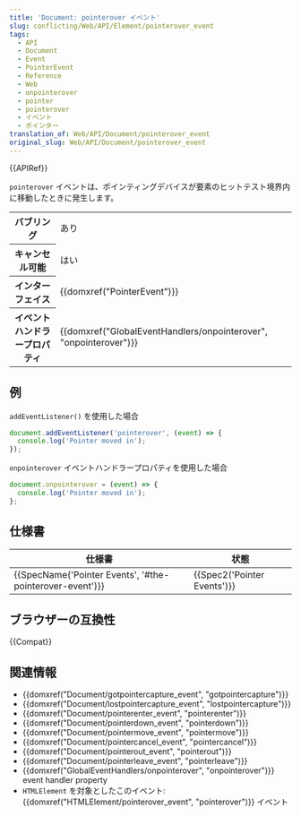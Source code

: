 ```yaml
---
title: 'Document: pointerover イベント'
slug: conflicting/Web/API/Element/pointerover_event
tags:
  - API
  - Document
  - Event
  - PointerEvent
  - Reference
  - Web
  - onpointerover
  - pointer
  - pointerover
  - イベント
  - ポインター
translation_of: Web/API/Document/pointerover_event
original_slug: Web/API/Document/pointerover_event
---
```

{{APIRef}}

`pointerover` イベントは、ポインティングデバイスが要素のヒットテスト境界内に移動したときに発生します。

<table class="properties">
  <tbody>
    <tr>
      <th scope="row">バブリング</th>
      <td>あり</td>
    </tr>
    <tr>
      <th scope="row">キャンセル可能</th>
      <td>はい</td>
    </tr>
    <tr>
      <th scope="row">インターフェイス</th>
      <td>{{domxref("PointerEvent")}}</td>
    </tr>
    <tr>
      <th scope="row">イベントハンドラープロパティ</th>
      <td>
        {{domxref("GlobalEventHandlers/onpointerover", "onpointerover")}}
      </td>
    </tr>
  </tbody>
</table>

## 例

`addEventListener()` を使用した場合

```js
document.addEventListener('pointerover', (event) => {
  console.log('Pointer moved in');
});
```

`onpointerover` イベントハンドラープロパティを使用した場合

```js
document.onpointerover = (event) => {
  console.log('Pointer moved in');
};
```

## 仕様書

| 仕様書                                                                       | 状態                                 |
| ---------------------------------------------------------------------------- | ------------------------------------ |
| {{SpecName('Pointer Events', '#the-pointerover-event')}} | {{Spec2('Pointer Events')}} |

## ブラウザーの互換性

{{Compat}}

## 関連情報

- {{domxref("Document/gotpointercapture_event", "gotpointercapture")}}
- {{domxref("Document/lostpointercapture_event", "lostpointercapture")}}
- {{domxref("Document/pointerenter_event", "pointerenter")}}
- {{domxref("Document/pointerdown_event", "pointerdown")}}
- {{domxref("Document/pointermove_event", "pointermove")}}
- {{domxref("Document/pointercancel_event", "pointercancel")}}
- {{domxref("Document/pointerout_event", "pointerout")}}
- {{domxref("Document/pointerleave_event", "pointerleave")}}
- {{domxref("GlobalEventHandlers/onpointerover", "onpointerover")}} event handler property
- `HTMLElement` を対象としたこのイベント: {{domxref("HTMLElement/pointerover_event", "pointerover")}} イベント
